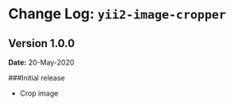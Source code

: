 Change Log: `yii2-image-cropper`
===========================

## Version 1.0.0

**Date:** 20-May-2020

###Initial release

- Crop image

